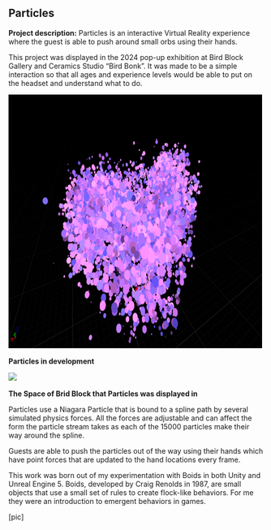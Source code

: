 ## Particles

**Project description:** 
Particles is an interactive Virtual Reality experience where the guest is able to push around small orbs using their hands.

This project was displayed in the 2024 pop-up exhibition at Bird Block Gallery and Ceramics Studio “Bird Bonk”. It was made to be a simple interaction so that all ages and experience levels would be able to put on the headset and understand what to do.


 <img src="images/part1.png" alt="A screenshot of Particles in Unreal Engine" width="500" height="500">

**Particles in development**

<img src="images/part_space.jpg?raw=true"/>

**The Space of Brid Block that Particles was displayed in**


Particles use a Niagara Particle that is bound to a spline path by several simulated physics forces. All the forces are adjustable and can affect the form the particle stream takes as each of the 15000 particles make their way around the spline.

Guests are able to push the particles out of the way using their hands which have point forces that are updated to the hand locations every frame.

This work was born out of my experimentation with Boids in both Unity and Unreal Engine 5. Boids, developed by Craig Renolds in 1987, are small objects that use a small set of rules to create flock-like behaviors. For me they were an introduction to emergent behaviors in games.

[pic]

